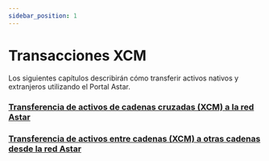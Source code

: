 ```yaml
---
sidebar_position: 1
---
```


# Transacciones XCM

Los siguientes capítulos describirán cómo transferir activos nativos y extranjeros utilizando el Portal Astar.

### [Transferencia de activos de cadenas cruzadas (XCM) a la red Astar](/docs/use/manage-assets/transfer-tokens#transferring-cross-chain-xcm-assets-into-astar-network)

### [Transferencia de activos entre cadenas (XCM) a otras cadenas desde la red Astar](/docs/use/manage-assets/transfer-tokens#transferring-cross-chainxcm-assets-to-other-chains-from-astar-network)
